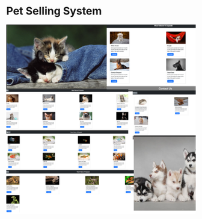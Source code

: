 <h1>Pet Selling System</h1>

![image alt](https://github.com/purva94/pet_selling/blob/22e9312b25bbcbeeb910c5e28b41c5d38cd5468a/pet__Selling.png)
